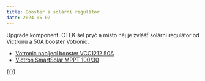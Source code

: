 ```yaml
---
title: Booster a solární regulátor
date: 2024-05-02
---
```

Upgrade komponent. CTEK šel pryč a místo něj je zvlášť solární regulátor
od Victronu a 50A booster Votronic.

* [Votronic nabíjecí booster VCC1212 50A](https://www.votronic.de/lade-wandler-b-2-b/baureihe-vcc-ausfuehrung-b/)
* [Victron SmartSolar MPPT 100/30](https://eshop.neosolar.cz/mppt-solarni-regulator-victron-energy-smartsolar-100-30/)

{{<gallery>}}
